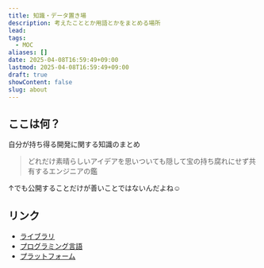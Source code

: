 ```yaml
---
title: 知識・データ置き場
description: 考えたこととか用語とかをまとめる場所
lead: 
tags:
  - MOC
aliases: []
date: 2025-04-08T16:59:49+09:00
lastmod: 2025-04-08T16:59:49+09:00
draft: true
showContent: false
slug: about
---
```

## ここは何？
自分が持ち得る開発に関する知識のまとめ

>どれだけ素晴らしいアイデアを思いついても隠して宝の持ち腐れにせず共有するエンジニアの鑑

↑でも公開することだけが善いことではないんだよね☺️

## リンク
- [ライブラリ](libs/ライブラリ.md)
- [プログラミング言語](lang/プログラミング言語.md)
- [プラットフォーム](platform/プラットフォーム.md)